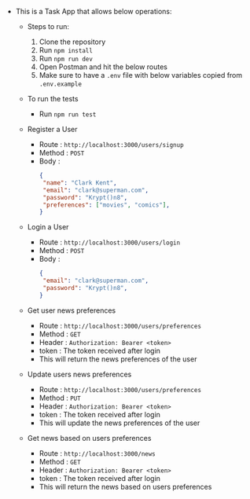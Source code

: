 - This is a Task App that allows below operations:
  - Steps to run:
    1. Clone the repository
    2. Run `npm install`
    3. Run `npm run dev`
    4. Open Postman and hit the below routes
    5. Make sure to have a `.env` file with below variables copied from `.env.example`

  - To run the tests
    - Run `npm run test`

  - Register a User
    - Route : `http://localhost:3000/users/signup`
    - Method : `POST`
    - Body : 
      ```json
      {
       "name": "Clark Kent",
	   "email": "clark@superman.com",
	   "password": "Krypt()n8",
	   "preferences": ["movies", "comics"],
      }
      ```

  - Login a User
    - Route : `http://localhost:3000/users/login`
    - Method : `POST`
    - Body : 
      ```json
      {
	   "email": "clark@superman.com",
	   "password": "Krypt()n8",
      }
      ```
    
  - Get user news preferences 
    - Route : `http://localhost:3000/users/preferences`
    - Method : `GET`
    - Header : `Authorization: Bearer <token>`
    - token : The token received after login
    - This will return the news preferences of the user

  - Update users news preferences 
    - Route : `http://localhost:3000/users/preferences`
    - Method : `PUT`
    - Header : `Authorization: Bearer <token>`
    - token : The token received after login
    - This will update the news preferences of the user

  - Get news based on users preferences 
    - Route : `http://localhost:3000/news`
    - Method : `GET`
    - Header : `Authorization: Bearer <token>`
    - token : The token received after login
    - This will return the news based on users preferences

    
 

